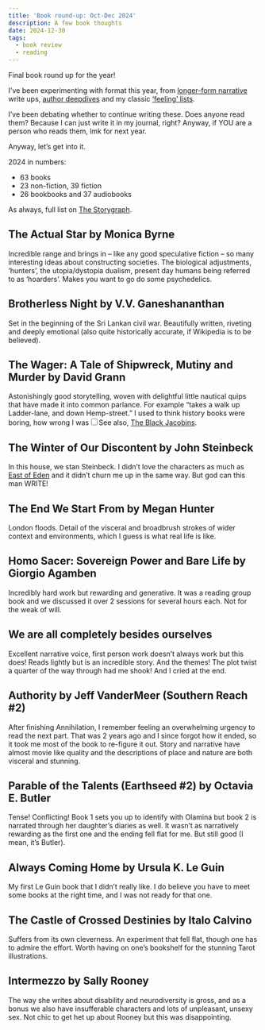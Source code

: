 ```yaml
---
title: 'Book round-up: Oct-Dec 2024'
description: A few book thoughts   
date: 2024-12-30
tags:
  - book review 
  - reading
---
```


Final book round up for the year!  

I've been experimenting with format this year, from [longer-form narrative](/writing/book-roundup-jan-march-2024/) write ups, [author deepdives](/writing/book-roundup-april-june-2024/) and my classic [‘feeling’ lists](/writing/book-roundup-july-sept-2024/).

I’ve been debating whether to continue writing these. Does anyone read them? Because I can just write it in my journal, right? Anyway, if YOU are a person who reads them, lmk for next year. 

Anyway, let’s get into it.

2024 in numbers: 

- 63 books
- 23 non-fiction, 39 fiction
- 26 bookbooks and 37 audiobooks

As always, full list on [The Storygraph](https://app.thestorygraph.com/books-read/soniaturcotte?year=2024). 

## The Actual Star by Monica Byrne

Incredible range and brings in – like any good speculative fiction – so many interesting ideas about constructing societies. The biological adjustments, ‘hunters’, the utopia/dystopia dualism, present day humans being referred to as ‘hoarders’. Makes you want to go do some psychedelics.

## Brotherless Night by V.V. Ganeshananthan

Set in the beginning of the Sri Lankan civil war. Beautifully written, riveting and deeply emotional (also quite historically accurate, if Wikipedia is to be believed).  

## The Wager: A Tale of Shipwreck, Mutiny and Murder by David Grann

Astonishingly good storytelling, woven with delightful little nautical quips that have made it into common parlance. For example “takes a walk up Ladder-lane, and down Hemp-street.” I used to think history books were boring, how wrong I was<label for="sn-history-texts" class="margin-toggle sidenote-number"></label><input type="checkbox" id="sn-history-texts" class="margin-toggle"/><span class="sidenote">See also, [The Black Jacobins](/writing/book-roundup-sept-dec-2023/)</span>. 

## The Winter of Our Discontent by John Steinbeck

In this house, we stan Steinbeck. I didn’t love the characters as much as [East of Eden](/writing/book-roundup-jan-march-2024/) and it didn’t churn me up in the same way. But god can this man WRITE! 

## The End We Start From by Megan Hunter

London floods. Detail of the visceral and broadbrush strokes of wider context and environments, which I guess is what real life is like. 

## Homo Sacer: Sovereign Power and Bare Life by Giorgio Agamben

Incredibly hard work but rewarding and generative. It was a reading group book and we discussed it over 2 sessions for several hours each. Not for the weak of will. 

## We are all completely besides ourselves

Excellent narrative voice, first person work doesn’t always work but this does! Reads lightly but is an incredible story. And the themes! The plot twist a quarter of the way through had me shook! And I cried at the end. 

## Authority by Jeff VanderMeer (Southern Reach #2) 

After finishing Annihilation, I remember feeling an overwhelming urgency to read the next part. That was 2 years ago and I since forgot how it ended, so it took me most of the book to re-figure it out. Story and narrative have almost movie like quality and the descriptions of place and nature are both visceral and stunning. 

## Parable of the Talents (Earthseed #2) by Octavia E. Butler

Tense! Conflicting! Book 1 sets you up to identify with Olamina but book 2 is narrated through her daughter’s diaries as well. It wasn’t as narratively rewarding as the first one and the ending fell flat for me. But still good (I mean, it’s Butler).

## Always Coming Home by Ursula K. Le Guin

My first Le Guin book that I didn’t really like. I do believe you have to meet some books at the right time, and I was not ready for that one. 

## The Castle of Crossed Destinies by Italo Calvino

Suffers from its own cleverness. An experiment that fell flat, though one has to admire the effort. Worth having on one’s bookshelf for the stunning Tarot illustrations. 

## Intermezzo by Sally Rooney

The way she writes about disability and neurodiversity is gross, and as a bonus we also have insufferable characters and lots of unpleasant, unsexy sex. Not chic to get het up about Rooney but this was disappointing.